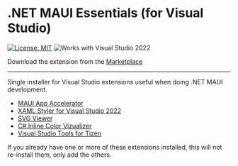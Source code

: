 # .NET MAUI Essentials (for Visual Studio)

[![License: MIT](https://img.shields.io/badge/License-MIT-green.svg)](LICENSE)
![Works with Visual Studio 2022](https://img.shields.io/static/v1.svg?label=VS&message=2022&color=A853C7)

Download the extension from the [Marketplace](https://marketplace.visualstudio.com/items?itemName=MattLaceyLtd.MauiEssentials)

------------------------

Single installer for Visual Studio extensions useful when doing .NET MAUI development.

- [MAUI App Accelerator](https://marketplace.visualstudio.com/items?itemName=MattLaceyLtd.MauiAppAccelerator)
- [XAML Styler for Visual Studio 2022](https://marketplace.visualstudio.com/items?itemName=TeamXavalon.XAMLStyler2022)
- [SVG Viewer](https://marketplace.visualstudio.com/items?itemName=MadsKristensen.SvgViewer)
- [C# Inline Color Vizualizer](https://marketplace.visualstudio.com/items?itemName=MattLaceyLtd.CSInlineColorViz)
- [Visual Studio Tools for Tizen](https://marketplace.visualstudio.com/items?itemName=tizen.VSToolsTizen2022)

If you already have one or more of these extensions installed, this will not re-install them, only add the others.
